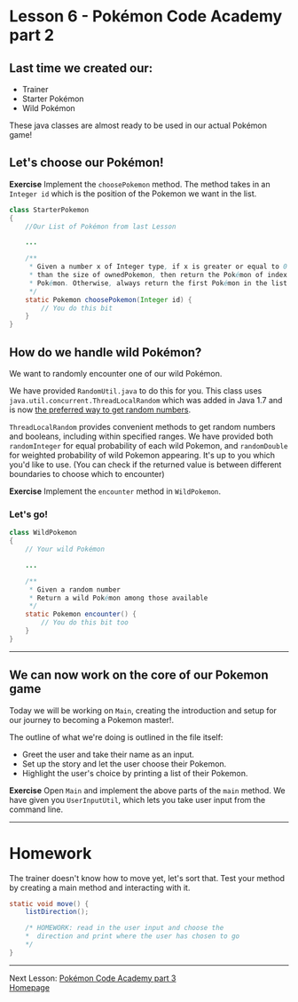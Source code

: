 # Lesson 6 - Pokémon Code Academy part 2

## Last time we created our:
* Trainer
* Starter Pokémon
* Wild Pokémon

These java classes are almost ready to be used in our actual Pokémon game!

## Let's choose our Pokémon!
**Exercise** Implement the `choosePokemon` method. The method takes in an `Integer id` which is the position of the Pokemon we want in the list.
```java
class StarterPokemon
{
    //Our List of Pokémon from last Lesson

    ...

    /**
     * Given a number x of Integer type, if x is greater or equal to 0 and smaller
     * than the size of ownedPokemon, then return the Pokémon of index x on the list of owned
     * Pokémon. Otherwise, always return the first Pokémon in the list
     */
    static Pokemon choosePokemon(Integer id) {
        // You do this bit
    }
}
```

## How do we handle wild Pokémon?
We want to randomly encounter one of our wild Pokémon.

We have provided `RandomUtil.java` to do this for you. This class uses `java.util.concurrent.ThreadLocalRandom` which was added in Java 1.7 and is now [the preferred way to get random numbers](https://stackoverflow.com/a/363692).

``ThreadLocalRandom`` provides convenient methods to get random numbers and booleans, including within specified ranges.
We have provided both `randomInteger` for equal probability of each wild Pokemon, and `randomDouble` for weighted probability of wild Pokemon appearing. It's up to you which you'd like to use.
(You can check if the returned value is between different boundaries to choose which to encounter)

**Exercise** Implement the `encounter` method in `WildPokemon`.

### Let's go!
```java
class WildPokemon
{
    // Your wild Pokémon

    ...

    /**
     * Given a random number
     * Return a wild Pokémon among those available
     */
    static Pokemon encounter() {
        // You do this bit too
    }
}
```

---

## We can now work on the core of our Pokemon game
Today we will be working on `Main`, creating the introduction and setup for our journey to becoming a Pokemon master!.

The outline of what we're doing is outlined in the file itself:
* Greet the user and take their name as an input.
* Set up the story and let the user choose their Pokemon.
* Highlight the user's choice by printing a list of their Pokemon.

**Exercise** Open `Main` and implement the above parts of the `main` method.
We have given you `UserInputUtil`, which lets you take user input from the command line.

---

# Homework
The trainer doesn't know how to move yet, let's sort that.
Test your method by creating a main method and interacting with it.
```java
static void move() {
    listDirection();

    /* HOMEWORK: read in the user input and choose the
    *  direction and print where the user has chosen to go
    */
}
```

---
Next Lesson: [Pokémon Code Academy part 3](lesson7.md)  
[Homepage](index.md)
